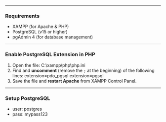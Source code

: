
---

### Requirements

- XAMPP (for Apache & PHP)  
- PostgreSQL (v15 or higher)  
- pgAdmin 4 (for database management)

---

### Enable PostgreSQL Extension in PHP
1. Open the file: C:\xampp\php\php.ini
2. Find and **uncomment** (remove the `;` at the beginning) of the following lines:
    extension=pdo_pgsql
    extension=pgsql
3. Save the file and **restart Apache** from XAMPP Control Panel.

---

### Setup PostgreSQL
- user: postgres
- pass: mypass123
